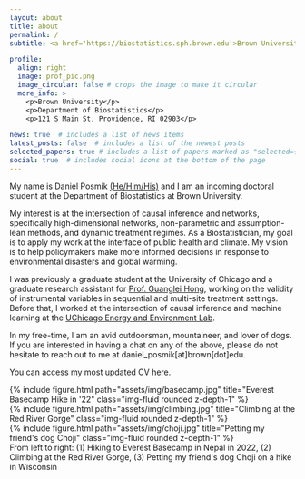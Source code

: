 ```yaml
---
layout: about
title: about
permalink: /
subtitle: <a href='https://biostatistics.sph.brown.edu'>Brown University, Department of Biostatistics</a>.

profile:
  align: right
  image: prof_pic.png 
  image_circular: false # crops the image to make it circular
  more_info: >
    <p>Brown University</p>
    <p>Department of Biostatistics</p>
    <p>121 S Main St, Providence, RI 02903</p>

news: true  # includes a list of news items
latest_posts: false  # includes a list of the newest posts
selected_papers: true # includes a list of papers marked as "selected={true}"
social: true  # includes social icons at the bottom of the page
---
```

My name is Daniel Posmik [(He/Him/His)](https://lgbtq.brown.edu/lgbtqbrown/pronouns-brown#:~:text=What%20pronouns%20are%20available%20in,fae%2Ffaer%2Ffaers) and I am an incoming doctoral student at the Department of Biostatistics at Brown University. 

My interest is at the intersection of causal inference and networks, specifically high-dimensional networks, non-parametric and assumption-lean methods, and dynamic treatment regimes. As a Biostatistician, my goal is to apply my work at the interface of public health and climate. My vision is to help policymakers make more informed decisions in response to environmental disasters and global warming.   

I was previously a graduate student at the University of Chicago and a graduate research assistant for [Prof. Guanglei Hong](https://voices.uchicago.edu/ghong/), working on the validity of instrumental variables in sequential and multi-site treatment settings. Before that, I worked at the intersection of causal inference and machine learning at the [UChicago Energy and Environment Lab](https://urbanlabs.uchicago.edu/labs/energy-environment). 

In my free-time, I am an avid outdoorsman, mountaineer, and lover of dogs. If you are interested in having a chat on any of the above, please do not hesitate to reach out to me at daniel_posmik[at]brown[dot]edu.

You can access my most updated CV [here](https://github.com/posmikdc/cv/blob/main/cv.pdf). 

<div class="row">
    <div class="col-sm mt-3 mt-md-0">
        {% include figure.html path="assets/img/basecamp.jpg" title="Everest Basecamp Hike in '22" class="img-fluid rounded z-depth-1" %}
    </div>
    <div class="col-sm mt-3 mt-md-0">
        {% include figure.html path="assets/img/climbing.jpg" title="Climbing at the Red River Gorge" class="img-fluid rounded z-depth-1" %}
    </div>
    <div class="col-sm mt-3 mt-md-0">
        {% include figure.html path="assets/img/choji.jpg" title="Petting my friend's dog Choji" class="img-fluid rounded z-depth-1" %}
    </div>
</div>
<div class="caption">
    From left to right: (1) Hiking to Everest Basecamp in Nepal in 2022, (2) Climbing at the Red River Gorge, (3) Petting my friend's dog Choji on a hike in Wisconsin     
</div>
